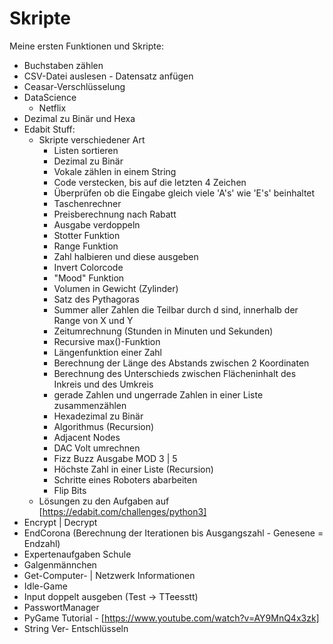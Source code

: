 # Skripte
Meine ersten Funktionen und Skripte:
- Buchstaben zählen
- CSV-Datei auslesen - Datensatz anfügen
- Ceasar-Verschlüsselung
- DataScience
    - Netflix
- Dezimal zu Binär und Hexa
- Edabit Stuff:
    - Skripte verschiedener Art
        - Listen sortieren
        - Dezimal zu Binär
        - Vokale zählen in einem String
        - Code verstecken, bis auf die letzten 4 Zeichen
        - Überprüfen ob die Eingabe gleich viele 'A's' wie 'E's' beinhaltet
        - Taschenrechner
        - Preisberechnung nach Rabatt
        - Ausgabe verdoppeln
        - Stotter Funktion
        - Range Funktion
        - Zahl halbieren und diese ausgeben
        - Invert Colorcode
        - "Mood" Funktion
        - Volumen in Gewicht (Zylinder)
        - Satz des Pythagoras
        - Summer aller Zahlen die Teilbar durch d sind, innerhalb der Range von X und Y
        - Zeitumrechnung (Stunden in Minuten und Sekunden)
        - Recursive max()-Funktion
        - Längenfunktion einer Zahl
        - Berechnung der Länge des Abstands zwischen 2 Koordinaten
        - Berechnung des Unterschieds zwischen Flächeninhalt des Inkreis und des Umkreis
        - gerade Zahlen und ungerrade Zahlen in einer Liste zusammenzählen
        - Hexadezimal zu Binär
        - Algorithmus (Recursion)
        - Adjacent Nodes
        - DAC Volt umrechnen
        - Fizz Buzz Ausgabe MOD 3 | 5
        - Höchste Zahl in einer Liste (Recursion)
        - Schritte eines Roboters abarbeiten
        - Flip Bits
    - Lösungen zu den Aufgaben  auf [https://edabit.com/challenges/python3]
- Encrypt | Decrypt
- EndCorona (Berechnung der Iterationen bis Ausgangszahl - Genesene = Endzahl)
- Expertenaufgaben Schule
- Galgenmännchen
- Get-Computer-  | Netzwerk Informationen
- Idle-Game
- Input doppelt ausgeben (Test -> TTeesstt)
- PasswortManager
- PyGame Tutorial  -  [https://www.youtube.com/watch?v=AY9MnQ4x3zk]
- String Ver- Entschlüsseln
